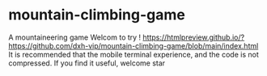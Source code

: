 # mountain-climbing-game
A mountaineering game
Welcom to try ! https://htmlpreview.github.io/?https://github.com/dxh-vip/mountain-climbing-game/blob/main/index.html
It is recommended that the mobile terminal experience, and the code is not compressed. If you find it useful, welcome star
